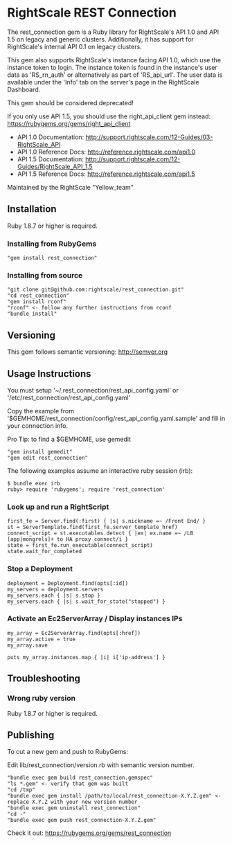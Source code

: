 # RightScale REST Connection

The rest_connection gem is a Ruby library for RightScale's API 1.0 and API 1.5 on legacy and generic clusters.
Additionally, it has support for RightScale's internal API 0.1 on legacy clusters.

This gem also supports RightScale's instance facing API 1.0, which use the instance token to login.
The instance token is found in the instance's user data as 'RS_rn_auth' or alternatively as part of 'RS_api_url'.
The user data is available under the 'Info' tab on the server's page in the RightScale Dashboard.

This gem should be considered deprecated!

If you only use API 1.5, you should use the right_api_client gem instead:
https://rubygems.org/gems/right_api_client

- API 1.0 Documentation: http://support.rightscale.com/12-Guides/03-RightScale_API
- API 1.0 Reference Docs: http://reference.rightscale.com/api1.0
- API 1.5 Documentation: http://support.rightscale.com/12-Guides/RightScale_API_1.5
- API 1.5 Reference Docs: http://reference.rightscale.com/api1.5

Maintained by the RightScale "Yellow_team" 

## Installation

Ruby 1.8.7 or higher is required.

### Installing from RubyGems

    "gem install rest_connection"

### Installing from source

    "git clone git@github.com:rightscale/rest_connection.git"
    "cd rest_connection"
    "gem install rconf"
    "rconf" <- follow any further instructions from rconf
    "bundle install"

## Versioning

This gem follows semantic versioning: http://semver.org

## Usage Instructions

You must setup '~/.rest_connection/rest_api_config.yaml' or '/etc/rest_connection/rest_api_config.yaml'

Copy the example from '$GEMHOME/rest_connection/config/rest_api_config.yaml.sample' and fill in your connection info.

Pro Tip: to find a $GEMHOME, use gemedit

    "gem install gemedit"
    "gem edit rest_connection"

The following examples assume an interactive ruby session (irb):

    $ bundle exec irb
    ruby> require 'rubygems'; require 'rest_connection'

### Look up and run a RightScript

    first_fe = Server.find(:first) { |s| s.nickname =~ /Front End/ }
    st = ServerTemplate.find(first_fe.server_template_href)
    connect_script = st.executables.detect { |ex| ex.name =~ /LB [app|mongrels]+ to HA proxy connect/i }
    state = first_fe.run_executable(connect_script)
    state.wait_for_completed

### Stop a Deployment

    deployment = Deployment.find(opts[:id])
    my_servers = deployment.servers
    my_servers.each { |s| s.stop }
    my_servers.each { |s| s.wait_for_state("stopped") }

### Activate an Ec2ServerArray / Display instances IPs

    my_array = Ec2ServerArray.find(opts[:href])
    my_array.active = true
    my_array.save

    puts my_array.instances.map { |i| i['ip-address'] }

## Troubleshooting

### Wrong ruby version

Ruby 1.8.7 or higher is required.

## Publishing

To cut a new gem and push to RubyGems:

Edit lib/rest_connection/version.rb with semantic version number.

    "bundle exec gem build rest_connection.gemspec"
    "ls *.gem" <- verify that gem was built
    "cd /tmp"
    "bundle exec gem install /path/to/local/rest_connection-X.Y.Z.gem" <- replace X.Y.Z with your new version number
    "bundle exec gem uninstall rest_connection"
    "cd -"
    "bundle exec gem push rest_connection-X.Y.Z.gem"

Check it out: https://rubygems.org/gems/rest_connection
